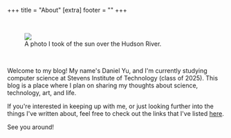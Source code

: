 +++
title = "About"
[extra]
footer = ""
+++

<div class="card_post">

<br>
<figure>
<img src="stevens.png">
<figcaption>A photo I took of the sun over the Hudson River.</figcaption>
</figure>
<br>

Welcome to my blog! My name's Daniel Yu, and I'm currently studying computer science at Stevens Institute of Technology (class of 2025). This blog is a place where I plan on sharing my thoughts about science, technology, art, and life.

If you're interested in keeping up with me, or just looking further into the things I've written about, feel free to check out the links that I've listed <a href="/links">here</a>.

See you around!

</div>